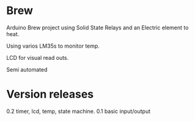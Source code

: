 Brew
====

Arduino Brew project using Solid State Relays and an Electric element to heat.

Using varios LM35s to monitor temp.

LCD for visual read outs.

Semi automated


Version releases
===============

0.2 timer, lcd, temp, state machine.
0.1 basic input/output
